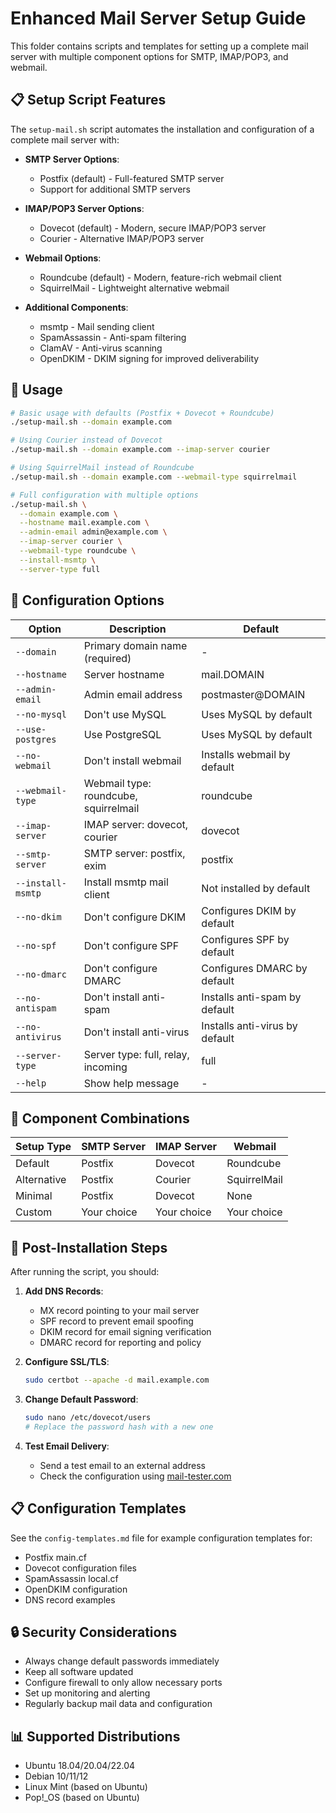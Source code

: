 # Enhanced Mail Server Setup Guide

This folder contains scripts and templates for setting up a complete mail server with multiple component options for SMTP, IMAP/POP3, and webmail.

## 📋 Setup Script Features

The `setup-mail.sh` script automates the installation and configuration of a complete mail server with:

- **SMTP Server Options**:
  - Postfix (default) - Full-featured SMTP server
  - Support for additional SMTP servers

- **IMAP/POP3 Server Options**:
  - Dovecot (default) - Modern, secure IMAP/POP3 server
  - Courier - Alternative IMAP/POP3 server

- **Webmail Options**:
  - Roundcube (default) - Modern, feature-rich webmail client
  - SquirrelMail - Lightweight alternative webmail

- **Additional Components**:
  - msmtp - Mail sending client
  - SpamAssassin - Anti-spam filtering
  - ClamAV - Anti-virus scanning
  - OpenDKIM - DKIM signing for improved deliverability

## 🚀 Usage

```bash
# Basic usage with defaults (Postfix + Dovecot + Roundcube)
./setup-mail.sh --domain example.com

# Using Courier instead of Dovecot
./setup-mail.sh --domain example.com --imap-server courier

# Using SquirrelMail instead of Roundcube
./setup-mail.sh --domain example.com --webmail-type squirrelmail

# Full configuration with multiple options
./setup-mail.sh \
  --domain example.com \
  --hostname mail.example.com \
  --admin-email admin@example.com \
  --imap-server courier \
  --webmail-type roundcube \
  --install-msmtp \
  --server-type full
```

## 🔧 Configuration Options

| Option | Description | Default |
|--------|-------------|---------|
| `--domain` | Primary domain name (required) | - |
| `--hostname` | Server hostname | mail.DOMAIN |
| `--admin-email` | Admin email address | postmaster@DOMAIN |
| `--no-mysql` | Don't use MySQL | Uses MySQL by default |
| `--use-postgres` | Use PostgreSQL | Uses MySQL by default |
| `--no-webmail` | Don't install webmail | Installs webmail by default |
| `--webmail-type` | Webmail type: roundcube, squirrelmail | roundcube |
| `--imap-server` | IMAP server: dovecot, courier | dovecot |
| `--smtp-server` | SMTP server: postfix, exim | postfix |
| `--install-msmtp` | Install msmtp mail client | Not installed by default |
| `--no-dkim` | Don't configure DKIM | Configures DKIM by default |
| `--no-spf` | Don't configure SPF | Configures SPF by default |
| `--no-dmarc` | Don't configure DMARC | Configures DMARC by default |
| `--no-antispam` | Don't install anti-spam | Installs anti-spam by default |
| `--no-antivirus` | Don't install anti-virus | Installs anti-virus by default |
| `--server-type` | Server type: full, relay, incoming | full |
| `--help` | Show help message | - |

## 📝 Component Combinations

| Setup Type | SMTP Server | IMAP Server | Webmail |
|------------|-------------|------------|---------|
| Default | Postfix | Dovecot | Roundcube |
| Alternative | Postfix | Courier | SquirrelMail |
| Minimal | Postfix | Dovecot | None |
| Custom | Your choice | Your choice | Your choice |

## 📝 Post-Installation Steps

After running the script, you should:

1. **Add DNS Records**:
   - MX record pointing to your mail server
   - SPF record to prevent email spoofing
   - DKIM record for email signing verification
   - DMARC record for reporting and policy

2. **Configure SSL/TLS**:
   ```bash
   sudo certbot --apache -d mail.example.com
   ```

3. **Change Default Password**:
   ```bash
   sudo nano /etc/dovecot/users
   # Replace the password hash with a new one
   ```

4. **Test Email Delivery**:
   - Send a test email to an external address
   - Check the configuration using [mail-tester.com](https://www.mail-tester.com/)

## 📋 Configuration Templates

See the `config-templates.md` file for example configuration templates for:
- Postfix main.cf
- Dovecot configuration files
- SpamAssassin local.cf
- OpenDKIM configuration
- DNS record examples

## 🔒 Security Considerations

- Always change default passwords immediately
- Keep all software updated
- Configure firewall to only allow necessary ports
- Set up monitoring and alerting
- Regularly backup mail data and configuration

## 📊 Supported Distributions

- Ubuntu 18.04/20.04/22.04
- Debian 10/11/12
- Linux Mint (based on Ubuntu)
- Pop!_OS (based on Ubuntu)
